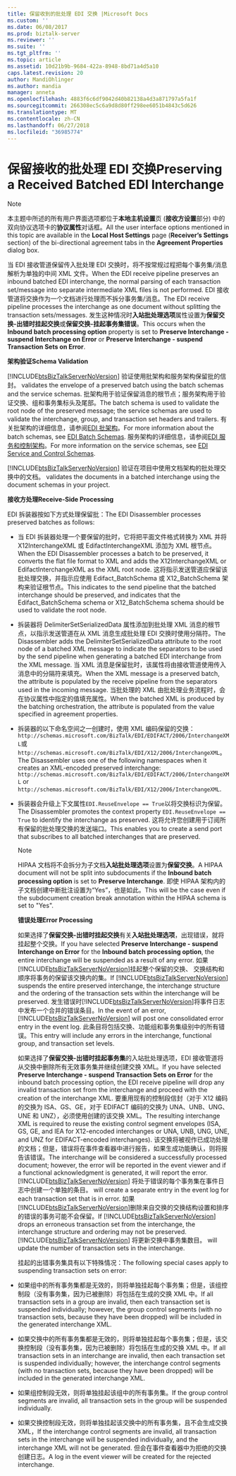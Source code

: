 ```yaml
---
title: 保留收到的批处理 EDI 交换 |Microsoft Docs
ms.custom: ''
ms.date: 06/08/2017
ms.prod: biztalk-server
ms.reviewer: ''
ms.suite: ''
ms.tgt_pltfrm: ''
ms.topic: article
ms.assetid: 10d21b9b-9684-422a-8948-8bd71a4d5a10
caps.latest.revision: 20
author: MandiOhlinger
ms.author: mandia
manager: anneta
ms.openlocfilehash: 4883f6c6df9042d40b82138a4d3a871797a5fa1f
ms.sourcegitcommit: 266308ec5c6a9d8d80ff298ee6051b4843c5d626
ms.translationtype: MT
ms.contentlocale: zh-CN
ms.lasthandoff: 06/27/2018
ms.locfileid: "36985774"
---
```

# <a name="preserving-a-received-batched-edi-interchange"></a><span data-ttu-id="c7c2d-102">保留接收的批处理 EDI 交换</span><span class="sxs-lookup"><span data-stu-id="c7c2d-102">Preserving a Received Batched EDI Interchange</span></span>
> [!NOTE]
>  <span data-ttu-id="c7c2d-103">本主题中所述的所有用户界面选项都位于**本地主机设置**页 (**接收方设置**部分) 中的双向协议选项卡的**协议属性**对话框。</span><span class="sxs-lookup"><span data-stu-id="c7c2d-103">All the user interface options mentioned in this topic are available in the **Local Host Settings** page (**Receiver’s Settings** section) of the bi-directional agreement tabs in the **Agreement Properties** dialog box.</span></span>  

 <span data-ttu-id="c7c2d-104">当 EDI 接收管道保留传入批处理 EDI 交换时，将不按常规过程把每个事务集/消息解析为单独的中间 XML 文件。</span><span class="sxs-lookup"><span data-stu-id="c7c2d-104">When the EDI receive pipeline preserves an inbound batched EDI interchange, the normal parsing of each transaction set/message into separate intermediate XML files is not performed.</span></span> <span data-ttu-id="c7c2d-105">EDI 接收管道将交换作为一个文档进行处理而不拆分事务集/消息。</span><span class="sxs-lookup"><span data-stu-id="c7c2d-105">The EDI receive pipeline processes the interchange as one document without splitting the transaction sets/messages.</span></span> <span data-ttu-id="c7c2d-106">发生这种情况时**入站批处理选项**属性设置为**保留交换-出错时挂起交换**或**保留交换-挂起事务集错误**。</span><span class="sxs-lookup"><span data-stu-id="c7c2d-106">This occurs when the **Inbound batch processing option** property is set to **Preserve Interchange - suspend Interchange on Error** or **Preserve Interchange - suspend Transaction Sets on Error**.</span></span>  

 <span data-ttu-id="c7c2d-107">**架构验证**</span><span class="sxs-lookup"><span data-stu-id="c7c2d-107">**Schema Validation**</span></span>  

 [!INCLUDE[btsBizTalkServerNoVersion](../includes/btsbiztalkservernoversion-md.md)]<span data-ttu-id="c7c2d-108"> 验证使用批架构和服务架构保留批的信封。</span><span class="sxs-lookup"><span data-stu-id="c7c2d-108"> validates the envelope of a preserved batch using the batch schemas and the service schemas.</span></span> <span data-ttu-id="c7c2d-109">批架构用于验证保留消息的根节点；服务架构用于验证交换、组和事务集标头及尾部。</span><span class="sxs-lookup"><span data-stu-id="c7c2d-109">The batch schema is used to validate the root node of the preserved message; the service schemas are used to validate the interchange, group, and transaction set headers and trailers.</span></span> <span data-ttu-id="c7c2d-110">有关批架构的详细信息，请参阅[EDI 批架构](../core/edi-batch-schemas.md)。</span><span class="sxs-lookup"><span data-stu-id="c7c2d-110">For more information about the batch schemas, see [EDI Batch Schemas](../core/edi-batch-schemas.md).</span></span> <span data-ttu-id="c7c2d-111">服务架构的详细信息，请参阅[EDI 服务和控制架构](../core/edi-service-and-control-schemas.md)。</span><span class="sxs-lookup"><span data-stu-id="c7c2d-111">For more information on the service schemas, see [EDI Service and Control Schemas](../core/edi-service-and-control-schemas.md).</span></span>  

 [!INCLUDE[btsBizTalkServerNoVersion](../includes/btsbiztalkservernoversion-md.md)]<span data-ttu-id="c7c2d-112"> 验证在项目中使用文档架构的批处理交换中的文档。</span><span class="sxs-lookup"><span data-stu-id="c7c2d-112"> validates the documents in a batched interchange using the document schemas in your project.</span></span>  

 <span data-ttu-id="c7c2d-113">**接收方处理**</span><span class="sxs-lookup"><span data-stu-id="c7c2d-113">**Receive-Side Processing**</span></span>  

 <span data-ttu-id="c7c2d-114">EDI 拆装器按如下方式处理保留批：</span><span class="sxs-lookup"><span data-stu-id="c7c2d-114">The EDI Disassembler processes preserved batches as follows:</span></span>  

- <span data-ttu-id="c7c2d-115">当 EDI 拆装器处理一个要保留的批时，它将把平面文件格式转换为 XML 并将 X12InterchangeXML 或 EdifactInterchangeXML 添加为 XML 根节点。</span><span class="sxs-lookup"><span data-stu-id="c7c2d-115">When the EDI Disassembler processes a batch to be preserved, it converts the flat file format to XML and adds the X12InterchangeXML or EdifactInterchangeXML as the XML root node.</span></span> <span data-ttu-id="c7c2d-116">这将指示发送管道应保留该批处理交换，并指示应使用 Edifact_BatchSchema 或 X12_BatchSchema 架构来验证根节点。</span><span class="sxs-lookup"><span data-stu-id="c7c2d-116">This indicates to the send pipeline that the batched interchange should be preserved, and indicates that the Edifact_BatchSchema schema or X12_BatchSchema schema should be used to validate the root node.</span></span>  

- <span data-ttu-id="c7c2d-117">拆装器将 DelimiterSetSerializedData 属性添加到批处理 XML 消息的根节点，以指示发送管道在从 XML 消息生成批处理 EDI 交换时使用分隔符。</span><span class="sxs-lookup"><span data-stu-id="c7c2d-117">The Disassembler adds the DelimiterSetSerializedData attribute to the root node of a batched XML message to indicate the separators to be used by the send pipeline when generating a batched EDI interchange from the XML message.</span></span> <span data-ttu-id="c7c2d-118">当 XML 消息是保留批时，该属性将由接收管道使用传入消息中的分隔符来填充。</span><span class="sxs-lookup"><span data-stu-id="c7c2d-118">When the XML message is a preserved batch, the attribute is populated by the receive pipeline from the separators used in the incoming message.</span></span> <span data-ttu-id="c7c2d-119">当批处理的 XML 由批处理业务流程时，会在协议属性中指定的值填充属性。</span><span class="sxs-lookup"><span data-stu-id="c7c2d-119">When the batched XML is produced by the batching orchestration, the attribute is populated from the value specified in agreement properties.</span></span>  

- <span data-ttu-id="c7c2d-120">拆装器的以下命名空间之一创建时，使用 XML 编码保留的交换：`http://schemas.microsoft.com/BizTalk/EDI/EDIFACT/2006/InterchangeXML`或`http://schemas.microsoft.com/BizTalk/EDI/X12/2006/InterchangeXML`。</span><span class="sxs-lookup"><span data-stu-id="c7c2d-120">The Disassembler uses one of the following namespaces when it creates an XML-encoded preserved interchange: `http://schemas.microsoft.com/BizTalk/EDI/EDIFACT/2006/InterchangeXML` or `http://schemas.microsoft.com/BizTalk/EDI/X12/2006/InterchangeXML`.</span></span>  

- <span data-ttu-id="c7c2d-121">拆装器会升级上下文属性`EDI.ReuseEnvelope == True`以将交换标识为保留。</span><span class="sxs-lookup"><span data-stu-id="c7c2d-121">The Disassembler promotes the context property `EDI.ReuseEnvelope == True` to identify the interchange as preserved.</span></span> <span data-ttu-id="c7c2d-122">这将允许您创建用于订阅所有保留的批处理交换的发送端口。</span><span class="sxs-lookup"><span data-stu-id="c7c2d-122">This enables you to create a send port that subscribes to all batched interchanges that are preserved.</span></span>  

  > [!NOTE]
  >  <span data-ttu-id="c7c2d-123">HIPAA 文档将不会拆分为子文档**入站批处理选项**设置为**保留交换**。</span><span class="sxs-lookup"><span data-stu-id="c7c2d-123">A HIPAA document will not be split into subdocuments if the **Inbound batch processing option** is set to **Preserve Interchange**.</span></span> <span data-ttu-id="c7c2d-124">即使 HIPAA 架构内的子文档创建中断批注设置为“Yes”，也是如此。</span><span class="sxs-lookup"><span data-stu-id="c7c2d-124">This will be the case even if the subdocument creation break annotation within the HIPAA schema is set to "Yes".</span></span>  

  <span data-ttu-id="c7c2d-125">**错误处理**</span><span class="sxs-lookup"><span data-stu-id="c7c2d-125">**Error Processing**</span></span>  

  <span data-ttu-id="c7c2d-126">如果选择了**保留交换-出错时挂起交换**有关**入站批处理选项**，出现错误，就将挂起整个交换。</span><span class="sxs-lookup"><span data-stu-id="c7c2d-126">If you have selected **Preserve Interchange - suspend Interchange on Error** for the **Inbound batch processing option**, the entire interchange will be suspended as a result of any error.</span></span> <span data-ttu-id="c7c2d-127">如果[!INCLUDE[btsBizTalkServerNoVersion](../includes/btsbiztalkservernoversion-md.md)]挂起整个保留的交换、 交换结构和顺序将事务的保留该交换内的集。</span><span class="sxs-lookup"><span data-stu-id="c7c2d-127">If [!INCLUDE[btsBizTalkServerNoVersion](../includes/btsbiztalkservernoversion-md.md)] suspends the entire preserved interchange, the interchange structure and the ordering of the transaction sets within the interchange will be preserved.</span></span> <span data-ttu-id="c7c2d-128">发生错误时[!INCLUDE[btsBizTalkServerNoVersion](../includes/btsbiztalkservernoversion-md.md)]将事件日志中发布一个合并的错误条目。</span><span class="sxs-lookup"><span data-stu-id="c7c2d-128">In the event of an error, [!INCLUDE[btsBizTalkServerNoVersion](../includes/btsbiztalkservernoversion-md.md)] will post one consolidated error entry in the event log.</span></span> <span data-ttu-id="c7c2d-129">此条目将包括交换、功能组和事务集级别中的所有错误。</span><span class="sxs-lookup"><span data-stu-id="c7c2d-129">This entry will include any errors in the interchange, functional group, and transaction set levels.</span></span>  

  <span data-ttu-id="c7c2d-130">如果选择了**保留交换-出错时挂起事务集**的入站批处理选项，EDI 接收管道将从交换中删除所有无效事务集并继续创建交换 XML。</span><span class="sxs-lookup"><span data-stu-id="c7c2d-130">If you have selected **Preserve Interchange - suspend Transaction Sets on Error** for the inbound batch processing option, the EDI receive pipeline will drop any invalid transaction set from the interchange and proceed with the creation of the interchange XML.</span></span> <span data-ttu-id="c7c2d-131">要重用现有的控制段信封（对于 X12 编码的交换为 ISA、GS、GE，对于 EDIFACT 编码的交换为 UNA、UNB、UNG、UNE 和 UNZ），必须使用创建的该交换 XML。</span><span class="sxs-lookup"><span data-stu-id="c7c2d-131">The resulting interchange XML is required to reuse the existing control segment envelopes (ISA, GS, GE, and IEA for X12-encoded interchanges or UNA, UNB, UNG, UNE, and UNZ for EDIFACT-encoded interchanges).</span></span> <span data-ttu-id="c7c2d-132">该交换将被视作已成功处理的文档；但是，错误将在事件查看器中进行报告，如果生成功能确认，则将报告该错误。</span><span class="sxs-lookup"><span data-stu-id="c7c2d-132">The interchange will be considered a successfully processed document; however, the error will be reported in the event viewer and if a functional acknowledgment is generated, it will report the error.</span></span> [!INCLUDE[btsBizTalkServerNoVersion](../includes/btsbiztalkservernoversion-md.md)]<span data-ttu-id="c7c2d-133"> 将处于错误的每个事务集在事件日志中创建一个单独的条目。</span><span class="sxs-lookup"><span data-stu-id="c7c2d-133"> will create a separate entry in the event log for each transaction set that is in error.</span></span> <span data-ttu-id="c7c2d-134">如果[!INCLUDE[btsBizTalkServerNoVersion](../includes/btsbiztalkservernoversion-md.md)]删除来自交换的交换结构设置和排序的错误的事务可能不会保留。</span><span class="sxs-lookup"><span data-stu-id="c7c2d-134">If [!INCLUDE[btsBizTalkServerNoVersion](../includes/btsbiztalkservernoversion-md.md)] drops an erroneous transaction set from the interchange, the interchange structure and ordering may not be preserved.</span></span> [!INCLUDE[btsBizTalkServerNoVersion](../includes/btsbiztalkservernoversion-md.md)]<span data-ttu-id="c7c2d-135"> 将更新交换中事务集数目。</span><span class="sxs-lookup"><span data-stu-id="c7c2d-135"> will update the number of transaction sets in the interchange.</span></span>  

  <span data-ttu-id="c7c2d-136">挂起的出错事务集具有以下特殊情况：</span><span class="sxs-lookup"><span data-stu-id="c7c2d-136">The following special cases apply to suspending transaction sets on error:</span></span>  

- <span data-ttu-id="c7c2d-137">如果组中的所有事务集都是无效的，则将单独挂起每个事务集；但是，该组控制段（没有事务集，因为已被删除）将包括在生成的交换 XML 中。</span><span class="sxs-lookup"><span data-stu-id="c7c2d-137">If all transaction sets in a group are invalid, then each transaction set is suspended individually; however, the group control segments (with no transaction sets, because they have been dropped) will be included in the generated interchange XML.</span></span>  

- <span data-ttu-id="c7c2d-138">如果交换中的所有事务集都是无效的，则将单独挂起每个事务集；但是，该交换控制段（没有事务集，因为已被删除）将包括在生成的交换 XML 中。</span><span class="sxs-lookup"><span data-stu-id="c7c2d-138">If all transaction sets in an interchange are invalid, then each transaction set is suspended individually; however, the interchange control segments (with no transaction sets, because they have been dropped) will be included in the generated interchange XML.</span></span>  

- <span data-ttu-id="c7c2d-139">如果组控制段无效，则将单独挂起该组中的所有事务集。</span><span class="sxs-lookup"><span data-stu-id="c7c2d-139">If the group control segments are invalid, all transaction sets in the group will be suspended individually.</span></span>  

- <span data-ttu-id="c7c2d-140">如果交换控制段无效，则将单独挂起该交换中的所有事务集，且不会生成交换 XML，</span><span class="sxs-lookup"><span data-stu-id="c7c2d-140">If the interchange control segments are invalid, all transaction sets in the interchange will be suspended individually, and the interchange XML will not be generated.</span></span> <span data-ttu-id="c7c2d-141">但会在事件查看器中为拒绝的交换创建日志。</span><span class="sxs-lookup"><span data-stu-id="c7c2d-141">A log in the event viewer will be created for the rejected interchange.</span></span>
